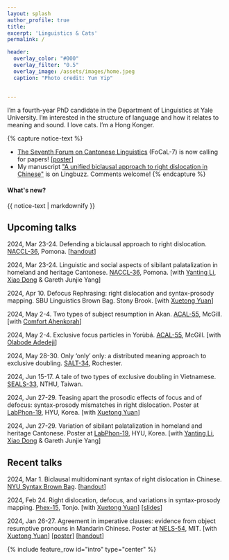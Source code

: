 ```yaml
---
layout: splash
author_profile: true
title:
excerpt: 'Linguistics & Cats'
permalink: /

header:
  overlay_color: "#000"
  overlay_filter: "0.5"
  overlay_image: /assets/images/home.jpeg
  caption: "Photo credit: Yun Yip"

  
---
```


I’m a fourth-year PhD candidate in the Department of Linguistics at Yale University. I’m interested in the structure of language and how it relates to meaning and sound. I love cats. I’m a Hong Konger.


{% capture notice-text %}
* [The Seventh Forum on Cantonese Linguistics](https://focalhongkong.wordpress.com/) (FoCaL-7) is now calling for papers! [[poster](https://drive.google.com/file/d/1rEZBa4nSAICLeXZbML1MOAJBPpsAMSlf/view)]
* My manuscript ["A unified biclausal approach to right dislocation in Chinese"](https://lingbuzz.net/lingbuzz/007912) is on Lingbuzz. Comments welcome!
{% endcapture %}

<div class="notice--info">
  <h4 class="no_toc">What's new?</h4>
  {{ notice-text | markdownify }}
</div>


## Upcoming talks

2024, Mar 23-24. Defending a biclausal approach to right dislocation. [NACCL-36](https://www.pomona.edu/naccl-36), Pomona. [[handout](https://kafai-yip.github.io/assets/docs/RD_biclausal_NACCL-36_handout.pdf)]

2024, Mar 23-24. Linguistic and social aspects of sibilant palatalization in homeland and heritage Cantonese. [NACCL-36](https://www.pomona.edu/naccl-36), Pomona. [with [Yanting Li](https://sites.google.com/uci.edu/yantingli/home), [Xiao Dong](https://ealc.indiana.edu/people/dong-xiao.html) & Gareth Junjie Yang]

2024, Apr 10. Defocus Rephrasing: right dislocation and syntax-prosody mapping. SBU Linguistics Brown Bag. Stony Brook. [with [Xuetong Yuan](https://kathyuan28.github.io/)] 

2024, May 2-4. Two types of subject resumption in Akan. [ACAL-55](https://acal55.mull-lab.org/), McGill. [with [Comfort Ahenkorah](https://ling.yale.edu/people/comfort-ahenkorah)] 

2024, May 2-4. Exclusive focus particles in Yorùbá. [ACAL-55](https://acal55.mull-lab.org/), McGill. [with [
Olabode Adedeji](https://ling.yale.edu/people/olabode-adedeji)] 

2024, May 28-30. Only ‘only’ only: a distributed meaning approach to exclusive doubling. [SALT-34](https://saltconf.github.io/salt34/), Rochester. 

2024, Jun 15-17. A tale of two types of exclusive doubling in Vietnamese. [SEALS-33](https://sites.google.com/view/seals33/home), NTHU, Taiwan.

2024, Jun 27-29. Teasing apart the prosodic effects of focus and of defocus: syntax-prosody mismatches in right dislocation. Poster at [LabPhon-19](https://labphon.org/labphon19/home), HYU, Korea. [with [Xuetong Yuan](https://kathyuan28.github.io/)]

2024, Jun 27-29. Variation of sibilant palatalization in homeland and heritage Cantonese. Poster at [LabPhon-19](https://labphon.org/labphon19/home), HYU, Korea. [with [Yanting Li](https://sites.google.com/uci.edu/yantingli/home), [Xiao Dong](https://ealc.indiana.edu/people/dong-xiao.html) & Gareth Junjie Yang]

## Recent talks

2024, Mar 1. Biclausal multidominant syntax of right dislocation in Chinese. [NYU Syntax Brown Bag](https://sites.google.com/a/nyu.edu/nyusyntaxbrownbag/schedule?authuser=0). [[handout](https://kafai-yip.github.io/assets/docs/RD_multi_NYU_handout.pdf)]

2024, Feb 24. Right dislocation, defocus, and variations in syntax-prosody mapping. [Phex-15](https://toki482.wixsite.com/website-2), Tonjo. [with [Xuetong Yuan](https://kathyuan28.github.io/)] [[slides](https://kafai-yip.github.io/assets/docs/RD_defocus_slides.pdf)]

2024, Jan 26-27. Agreement in imperative clauses: evidence from object resumptive pronouns in Mandarin Chinese. Poster at [NELS-54](https://nels54.mit.edu/), MIT. [with [Xuetong Yuan](https://kathyuan28.github.io/)]  [[poster](http://nels54.mit.edu/sites/default/files/documents/yip-yuan-poster.pdf)] [[handout](https://kafai-yip.github.io/assets/docs/imperative_NELS-54_handout.pdf)]


{% include feature_row id="intro" type="center" %}
